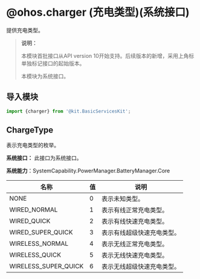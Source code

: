 # @ohos.charger (充电类型)(系统接口)

提供充电类型。

> **说明：**
>
> 本模块首批接口从API version 10开始支持。后续版本的新增，采用上角标单独标记接口的起始版本。
>
>本模块为系统接口。


## 导入模块

```js
import {charger} from '@kit.BasicServicesKit';
```

## ChargeType

表示充电类型的枚举。

**系统接口：** 此接口为系统接口。

**系统能力**：SystemCapability.PowerManager.BatteryManager.Core

| 名称       | 值  | 说明              |
| -------- | ---- | ----------------- |
| NONE                 | 0    | 表示未知类型。      |
| WIRED_NORMAL         | 1    | 表示有线正常充电类型。 |
| WIRED_QUICK          | 2    | 表示有线快速充电类型。   |
| WIRED_SUPER_QUICK    | 3    | 表示有线超级快速充电类型。 |
| WIRELESS_NORMAL      | 4    | 表示无线正常充电类型。 |
| WIRELESS_QUICK       | 5    | 表示无线快速充电类型。 |
| WIRELESS_SUPER_QUICK | 6    | 表示无线超级快速充电类型。 |
